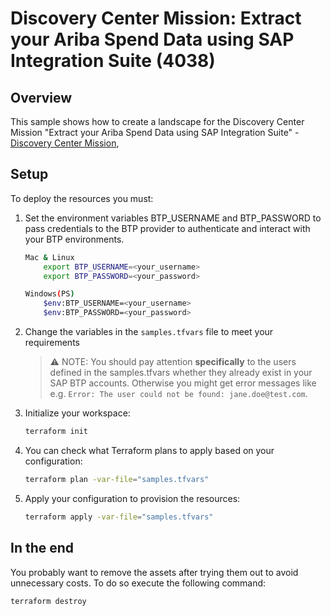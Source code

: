 # Discovery Center Mission: Extract your Ariba Spend Data using SAP Integration Suite (4038)

## Overview

This sample shows how to create a landscape for the Discovery Center Mission "Extract your Ariba Spend Data using SAP Integration Suite" - [Discovery Center Mission](https://discovery-center.cloud.sap/missiondetail/4038/),

##  Setup

To deploy the resources you must:

1. Set the environment variables BTP_USERNAME and BTP_PASSWORD to pass credentials to the BTP provider to authenticate and interact with your BTP environments. 

    ```bash
    Mac & Linux 
        export BTP_USERNAME=<your_username>
        export BTP_PASSWORD=<your_password>

    Windows(PS) 
        $env:BTP_USERNAME=<your_username>
        $env:BTP_PASSWORD=<your_password>
    ```

2. Change the variables in the `samples.tfvars` file to meet your requirements

   > ⚠ NOTE: You should pay attention **specifically** to the users defined in the samples.tfvars whether they already exist in your SAP BTP accounts. Otherwise you might get error messages like e.g. `Error: The user could not be found: jane.doe@test.com`.


3. Initialize your workspace:

   ```bash
   terraform init
   ```

4. You can check what Terraform plans to apply based on your configuration:

   ```bash
   terraform plan -var-file="samples.tfvars"
   ```

5. Apply your configuration to provision the resources:

   ```bash
   terraform apply -var-file="samples.tfvars"
   ```

## In the end

You probably want to remove the assets after trying them out to avoid unnecessary costs. To do so execute the following command:

```bash
terraform destroy
```

